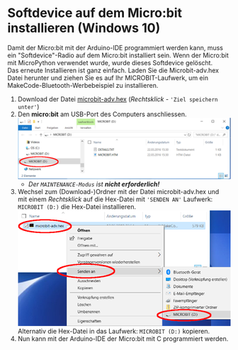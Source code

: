 # Softdevice auf dem Micro:bit installieren (Windows 10)

Damit der Micro:bit mit der Arduino-IDE programmiert werden kann, muss ein "Softdevice"-Radio auf dem Micro:bit installiert sein. Wenn der Micro:bit mit MicroPython verwendet wurde, wurde dieses Softdevice gelöscht.  
Das erneute Installieren ist ganz einfach. Laden Sie die Microbit-adv.hex Datei herunter und ziehen Sie es auf Ihr MICROBIT-Laufwerk, um ein MakeCode-Bluetooth-Werbebeispiel zu installieren.

1. Download der Datei [microbit-adv.hex](microbit-adv.hex) (*Rechtsklick -* `'Ziel speichern unter'`)
1. Den **micro:bit** am USB-Port des Computers anschliessen.  
    ![Laufwerk MICROBIT](bilder/laufwerk_microbit.png)
    - _Der `MAINTENANCE-Modus` ist **nicht erforderlich!**_
1.  Wechsel zum (Download-)Ordner mit der Datei microbit-adv.hex und  
mit einem _Rechtsklick_ auf die Hex-Datei mit `'SENDEN AN'` Laufwerk: `MICROBIT (D:)` die Hex-Datei installieren.  
![Senden an](bilder/senden_an.png)
Alternativ die Hex-Datei in das Laufwerk: `MICROBIT (D:)` kopieren.
1. Nun kann mit der Arduino-IDE der Micro:bit mit C programmiert werden.
